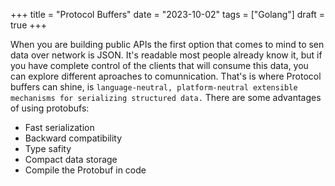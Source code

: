 +++
title = "Protocol Buffers"
date = "2023-10-02"
tags = ["Golang"]
draft = true
+++

When you are building public APIs the first option that comes to mind to sen data over network is JSON. It's readable most people already know it, but if you have complete control of the clients that will consume this data, you can explore different aproaches to comunnication. That's is where Protocol buffers can shine, is `language-neutral, platform-neutral extensible mechanisms for serializing structured data.`
There are some advantages of using protobufs:
- Fast serialization
- Backward compatibility
- Type safity
- Compact data storage
- Compile the Protobuf in code 

